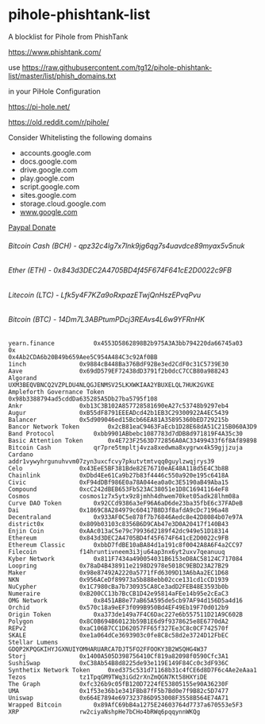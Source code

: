 # pihole-phishtank-list
A blocklist for Pihole from PhishTank

https://www.phishtank.com/

use https://raw.githubusercontent.com/tg12/pihole-phishtank-list/master/list/phish_domains.txt

in your PiHole Configuration

https://pi-hole.net/

https://old.reddit.com/r/pihole/

Consider Whitelisting the following domains

* accounts.google.com
* docs.google.com
* drive.google.com
* play.google.com
* script.google.com
* sites.google.com
* storage.cloud.google.com
* www.google.com

[Paypal Donate](https://www.paypal.com/cgi-bin/webscr?cmd=_s-xclick&hosted_button_id=EV8XUGXX76UXQ&source=url)

###### Bitcoin Cash (BCH)  - 	  qpz32c4lg7x7lnk9jg6qg7s4uavdce89myax5v5nuk
###### Ether (ETH) - 				    0x843d3DEC2A4705BD4f45F674F641cE2D0022c9FB
###### Litecoin (LTC) - 			  Lfk5y4F7KZa9oRxpazETwjQnHszEPvqPvu
###### Bitcoin (BTC) - 			    14Dm7L3ABPtumPDcj3REAvs4L6w9YFRnHK


    yearn.finance 			0x4553D5862898B2b975A3A3bb794220da66745a03
    0x 								0x4Ab2CDA6b20B49b659Aee5C954A484C3c92Af0BB
    1inch 				0x9884cB448Ba376BdF92Be3ed2CdF0c31C5739E30
    Aave 				0x69dD579EF72438dD3791f2b0dcC7CCB80a988243
    Algorand 			UXM3BEQVBNCQ2VZPLDU4NLQGJENMSV25LKXWKIAA2YBUXELQL7HUK2GVKE
    Ampleforth Governance Token 	0x98b3388794ad5cddDa635285A5Db27ba5795f108
    Ankr 				0xb13C3B102A857728581690eA27c53748b9297eb4
    Augur 				0xB55dF8791EEEADcd42b1EB3C29300922A4EC5439
    Balancer 			0x5d909046ed15Bcb66EA81A35895360bED729215b
    Bancor Network Token 		0x2cB81eaC9463FaEcb1D28E68dA51C215B060A3D9
    Band Protocol 			0xbb9901ABbebc1087783d7dDB8d971819F4A35c30
    Basic Attention Token 		0x4E723F2563D772856A0AC33499433f6f8Af89898
    Bitcoin Cash 			qr7pre5tmpltj4vza8xedwma8xygrwx4k59gjjzuja
    Cardano 			addr1vywyhrgunuhvvm07zyn3uxcfcvy7pkutvtmtvqq0guylzwqjrys39
    Celo 				0x43EeE5BF381Bde82E76710eAE48A118d5E4C3b8B
    Chainlink 			0xDbd4Ee61Ca9b27b83f4446c550a920e195c6418A
    Civic 				0xF94dDBf986E0a78A044ea0a0c3E5190aB49Aba15
    Compound 			0xcC242dBEB653Fb523AC38051e1D8C16941164eF8
    Cosmos 				cosmos1z7x5ytx9z8jmhh4dhwem70ket05adk28lhm08a
    Curve DAO Token 		0x92CCd9386a3eF96A6aD6de23ba35fbE6c37FADeB
    Dai 				0x1869C8A284979c60417B8D3f8afdA9cDc7196a48
    Decentraland 			0x933AF0C5e878f7b76846Aedc8e42D8084b07e97A
    district0x 			0x809b03103c8356B6D9CAb47e3D0A20417f140B43
    Enjin Coin 			0xAAc013aC5e79c79936d2189f42dc949e51D18314
    Ethereum 			0x843d3DEC2A4705BD4f45F674F641cE2D0022c9FB
    Ethereum Classic 		0xbbD7fdBE10aBA84d1a191c8f0042A8A6F4a2CC97
    Filecoin 			f14hruntivneem3i3ju64ap3nx6yt2uxv7qeanuuq
    Kyber Network 			0x811F7434a490054031B6153eD8AC58124C717084
    Loopring 			0x78aD4B438911e2198D2978e5018C9EBD23A27B29
    Maker 				0x98e87492A2220a5771fFd6309D13A6bAa2EC1D68
    NKN 				0x956ACeDf89973a5b888ebb02cce131cd1cCD1939
    NuCypher 			0x1C7980cBa7b730935CA8Ce3adD2FEB48E3593b0b
    Numeraire 			0xB200CC13b7BcCB1D42e95814aFEe14b95e2cEaC3
    OMG Network 			0x8451AB8e77aB65A595de5cb97AF94d156D5a4d16
    Orchid 				0x570c18a9eEF3f099B950Bd4EF49Eb19F70d012b9
    Origin Token 			0xa373de149a7F4C6Dac227e6b557511D21A9C602B
    Polygon 			0x8C0B694B60123b59B1E6d9f9378625e8E6770dA2
    REPv2 				0xaC106B7CC1D62057FF65f327Ee3C8c0CF742570f
    SKALE 				0xe1a064dCe3693903c0fe8C8c58d2e3724D12FbEC
    Stellar Lumens 			GDQP2KPQGKIHYJGXNUIYOMHARUARCA7DJT5FO2FFOOKY3B2WSQHG4W37
    Storj 				0x1400A505D398756410Cf819a82098f0590Cfc3A1
    SushiSwap 			0xC38Ab54B8d8225de93e119E149F84Cc0c3dF936C
    Synthetix Network Token 	0xed375c531d71168b31c4fCE6d8D7F6c4Ae2eAaa1
    Tezos 				tz1TpqGM9TWq3iGd2rXnZmQGN7Kt58HXYiDE
    The Graph 			0xfc326b9c05fB120D7224fE53805155e90A36230F
    UMA 				0x1f53e36b1e341FBb87fF5b7Bd0e7f9B82c5D7477
    Uniswap 			0x664E7894e697323786D953008F3558B564E74A71
    Wrapped Bitcoin 		0x89AfC69bB4a1275E24603764d7737a670553e5F3
    XRP 				rw2ciyaNshpHe7bCHo4bRWq6pqqynnWKQg
